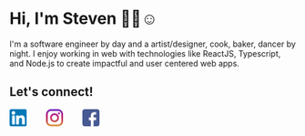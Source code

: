 # Hi, I'm Steven 👋🏼☺️

I'm a software engineer by day and a artist/designer, cook, baker, dancer by night. I enjoy working in web with technologies like ReactJS, Typescript, and Node.js to create impactful and user centered web apps. 

## Let's connect!
<a href="https://www.linkedin.com/in/lee-steven/"><img src="https://raw.githubusercontent.com/lee-steven/lee-steven/master/icons/linkedin.png" width="30" style="display:inline-block; padding-right:30px"></a>
<a href="https://www.instagram.com/stevenwonlee/"><img src="https://raw.githubusercontent.com/lee-steven/lee-steven/master/icons/instagram.png" width="30" style="display:inline-block; padding-right:30px"></a>
<a href="https://www.facebook.com/steven.lee.104"><img src="https://raw.githubusercontent.com/lee-steven/lee-steven/master/icons/facebook.png" width="30" style="display:inline-block; padding-right:30px"></a>

<!--
**lee-steven/lee-steven** is a ✨ _special_ ✨ repository because its `README.md` (this file) appears on your GitHub profile.

Here are some ideas to get you started:

- 🔭 I’m currently working on ...
- 🌱 I’m currently learning ...
- 👯 I’m looking to collaborate on ...
- 🤔 I’m looking for help with ...
- 💬 Ask me about ...
- 📫 How to reach me: ...
- 😄 Pronouns: ...
- ⚡ Fun fact: ...
-->
